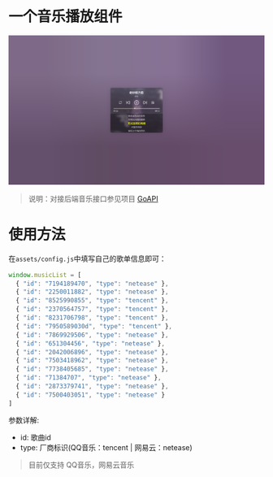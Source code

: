 # 一个音乐播放组件


![](assets/images/Snipaste_2023-04-03_00-45-45.png)

> 说明：对接后端音乐接口参见项目 [GoAPI](https://github.com/ztyangt/GoAPI)

# 使用方法

在`assets/config.js`中填写自己的歌单信息即可：

```javascript
window.musicList = [
  { "id": "7194189470", "type": "netease" },
  { "id": "2250011882", "type": "netease" },
  { "id": "8525990855", "type": "tencent" },
  { "id": "2370564757", "type": "tencent" },
  { "id": "8231706798", "type": "tencent" },
  { "id": "7950589030d", "type": "tencent" },
  { "id": "7869929506", "type": "netease" },
  { "id": "651304456", "type": "netease" },
  { "id": "2042006896", "type": "netease" },
  { "id": "7503418962", "type": "netease" },
  { "id": "7738405685", "type": "netease" },
  { "id": "71384707", "type": "netease" },
  { "id": "2873379741", "type": "netease" },
  { "id": "7500403051", "type": "netease" }
]
```

参数详解: 
- id: 歌曲id
- type: 厂商标识(QQ音乐：tencent | 网易云：netease)

> 目前仅支持 QQ音乐，网易云音乐
